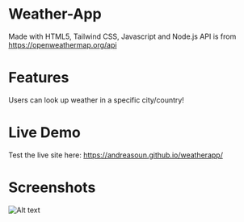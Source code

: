 # Weather-App

Made with HTML5, Tailwind CSS, Javascript and Node.js
API is from https://openweathermap.org/api

# Features

Users can look up weather in a specific city/country! 

# Live Demo

Test the live site here: https://andreasoun.github.io/weatherapp/

# Screenshots

![Alt text](../../../../Downloads/logos/weather.PNG)